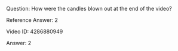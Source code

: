 Question: How were the candles blown out at the end of the video?

Reference Answer: 2

Video ID: 4286880949

Answer: 2


